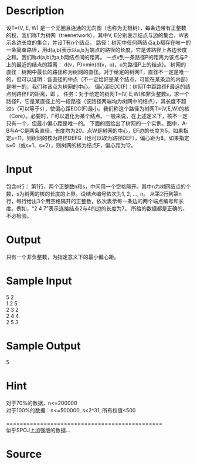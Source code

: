 
# Description

<div class="content">设T=(V, E, W) 是一个无圈且连通的无向图（也称为无根树），每条边带有正整数的权，我们称T为树网（treenetwork），其中V, E分别表示结点与边的集合，W表示各边长度的集合，并设T有n个结点。
路径：树网中任何两结点a,b都存在唯一的一条简单路径，用d(a,b)表示以a,b为端点的路径的长度，它是该路径上各边长度之和。我们称d(a,b)为a,b两结点间的距离。
一点v到一条路径P的距离为该点与P上的最近的结点的距离：
d(v，P)=min{d(v，u)，u为路径P上的结点}。
树网的直径：树网中最长的路径称为树网的直径。对于给定的树网T，直径不一定是唯一的，但可以证明：各直径的中点（不一定恰好是某个结点，可能在某条边的内部）是唯一的，我们称该点为树网的中心。
偏心距ECC(F)：树网T中距路径F最远的结点到路径F的距离，即
 。
任务：对于给定的树网T=(V, E,W)和非负整数s，求一个路径F，它是某直径上的一段路径（该路径两端均为树网中的结点），其长度不超过s（可以等于s），使偏心距ECC(F)最小。我们称这个路径为树网T=(V,E,W)的核（Core）。必要时，F可以退化为某个结点。一般来说，在上述定义下，核不一定只有一个，但最小偏心距是唯一的。
下面的图给出了树网的一个实例。图中，A-B与A-C是两条直径，长度均为20。点W是树网的中心，EF边的长度为5。如果指定s=11，则树网的核为路径DEFG（也可以取为路径DEF），偏心距为8。如果指定s=0（或s=1、s=2），则树网的核为结点F，偏心距为12。


</div>

# Input

<div class="content">包含n行：
第1行，两个正整数n和s，中间用一个空格隔开。其中n为树网结点的个数，s为树网的核的长度的上界。设结点编号依次为1, 2, ..., n。
从第2行到第n行，每行给出3个用空格隔开的正整数，依次表示每一条边的两个端点编号和长度。例如，“2 4 7”表示连接结点2与4的边的长度为7。
所给的数据都是正确的，不必检验。
</div>

# Output

<div class="content">只有一个非负整数，为指定意义下的最小偏心距。

</div>

# Sample Input

<div class="content"><span class="sampledata">5 2<br/>
1 2 5<br/>
2 3 2<br/>
2 4 4<br/>
2 5 3<br/>
</span></div>

# Sample Output

<div class="content"><span class="sampledata">5</span></div>

# Hint

<div class="content"><p>对于70%的数据，n&lt;=200000<br/>
对于100%的数据：n&lt;=500000, s&lt;2^31, 所有权值&lt;500<br/>
<br/>
==============================================<br/>
似乎SPOJ上加强版的数据...</p></div>

# Source

<div class="content"><p><a href="problemset.php?search="></a></p></div>

